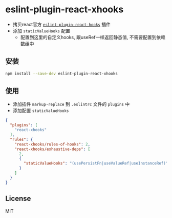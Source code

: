 # eslint-plugin-react-xhooks

- 拷贝react官方 [`eslint-plugin-react-hooks`](https://github.com/facebook/react/tree/master/packages/eslint-plugin-react-hooks) 插件
- 添加 `staticValueHooks` 配置
    - 配置到这里的自定义hooks, 跟useRef一样返回静态值, 不需要配置到依赖数组中

## 安装

```sh
npm install --save-dev eslint-plugin-react-xhooks
```

## 使用

- 添加插件 `markup-replace` 到 `.eslintrc` 文件的 `plugins` 中
- 添加配置 `staticValueHooks`

```json
{
  "plugins": [
    "react-xhooks"
  ],
  "rules": {
    "react-xhooks/rules-of-hooks": 2,
    "react-xhooks/exhaustive-deps": [
      2,
      {
        "staticValueHooks": "(usePersistFn|useValueRef|useInstanceRef)"
      }
    ]
  }
}
```

## License

MIT
